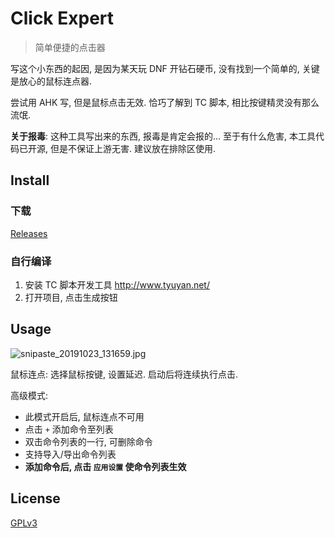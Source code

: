 # Click Expert

> 简单便捷的点击器

写这个小东西的起因, 是因为某天玩 DNF 开钻石硬币, 没有找到一个简单的, 关键是放心的鼠标连点器. 

尝试用 AHK 写, 但是鼠标点击无效. 恰巧了解到 TC 脚本, 相比按键精灵没有那么流氓.

**关于报毒**: 这种工具写出来的东西, 报毒是肯定会报的... 至于有什么危害, 本工具代码已开源, 但是不保证上游无害. 建议放在排除区使用.



## Install

### 下载

[Releases](https://github.com/goclon/ClickExpert/releases/latest)



### 自行编译

1. 安装 TC 脚本开发工具  http://www.tyuyan.net/ 
2. 打开项目, 点击生成按钮




## Usage

![snipaste_20191023_131659.jpg](https://i.loli.net/2019/10/23/IPSKbnl16OaYL5i.jpg)

鼠标连点: 选择鼠标按键, 设置延迟. 启动后将连续执行点击.

高级模式: 

- 此模式开启后, 鼠标连点不可用
- 点击 `+` 添加命令至列表
- 双击命令列表的一行, 可删除命令
- 支持导入/导出命令列表
- **添加命令后, 点击 `应用设置` 使命令列表生效**



## License

[GPLv3](https://www.gnu.org/licenses/gpl-3.0.html)


